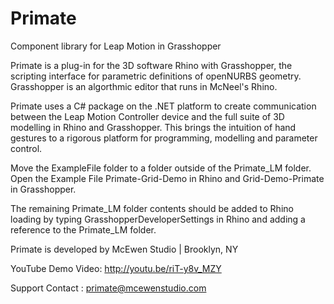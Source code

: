 Primate
=======

Component library for Leap Motion in Grasshopper

Primate is a plug-in for the 3D software Rhino with Grasshopper, the scripting interface for parametric definitions of openNURBS geometry. Grasshopper is an algorthmic editor that runs in McNeel's Rhino.  

Primate uses a C# package on the .NET platform to create communication between the Leap Motion Controller device and the full suite of 3D modelling in Rhino and Grasshopper.  This brings the intuition of hand gestures to a rigorous platform for programming, modelling and parameter control. 

Move the ExampleFile folder to a folder outside of the Primate_LM folder.  
Open the Example File Primate-Grid-Demo in Rhino and Grid-Demo-Primate in Grasshopper.  

The remaining Primate_LM folder contents should be added to Rhino loading by typing GrasshopperDeveloperSettings
in Rhino and adding a reference to the Primate_LM folder.  

Primate is developed by McEwen Studio | Brooklyn, NY

YouTube Demo Video: http://youtu.be/riT-y8v_MZY

Support Contact : primate@mcewenstudio.com




